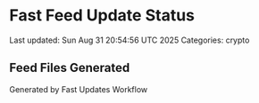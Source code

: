 # Fast Feed Update Status
Last updated: Sun Aug 31 20:54:56 UTC 2025
Categories: crypto

## Feed Files Generated

Generated by Fast Updates Workflow
